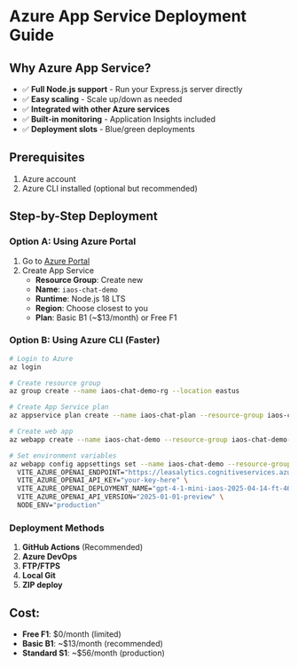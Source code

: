 # Azure App Service Deployment Guide

## Why Azure App Service?
- ✅ **Full Node.js support** - Run your Express.js server directly
- ✅ **Easy scaling** - Scale up/down as needed
- ✅ **Integrated with other Azure services**
- ✅ **Built-in monitoring** - Application Insights included
- ✅ **Deployment slots** - Blue/green deployments

## Prerequisites
1. Azure account
2. Azure CLI installed (optional but recommended)

## Step-by-Step Deployment

### Option A: Using Azure Portal
1. Go to [Azure Portal](https://portal.azure.com)
2. Create App Service
   - **Resource Group**: Create new
   - **Name**: `iaos-chat-demo`
   - **Runtime**: Node.js 18 LTS
   - **Region**: Choose closest to you
   - **Plan**: Basic B1 (~$13/month) or Free F1

### Option B: Using Azure CLI (Faster)
```bash
# Login to Azure
az login

# Create resource group
az group create --name iaos-chat-demo-rg --location eastus

# Create App Service plan
az appservice plan create --name iaos-chat-plan --resource-group iaos-chat-demo-rg --sku B1 --is-linux

# Create web app
az webapp create --name iaos-chat-demo --resource-group iaos-chat-demo-rg --plan iaos-chat-plan --runtime "NODE|18-lts"

# Set environment variables
az webapp config appsettings set --name iaos-chat-demo --resource-group iaos-chat-demo-rg --settings \
  VITE_AZURE_OPENAI_ENDPOINT="https://leasalytics.cognitiveservices.azure.com/" \
  VITE_AZURE_OPENAI_API_KEY="your-key-here" \
  VITE_AZURE_OPENAI_DEPLOYMENT_NAME="gpt-4-1-mini-iaos-2025-04-14-ft-469769a845524a7fa53e6412f3f9c279" \
  VITE_AZURE_OPENAI_API_VERSION="2025-01-01-preview" \
  NODE_ENV="production"
```

### Deployment Methods
1. **GitHub Actions** (Recommended)
2. **Azure DevOps**
3. **FTP/FTPS**
4. **Local Git**
5. **ZIP deploy**

## Cost: 
- **Free F1**: $0/month (limited)
- **Basic B1**: ~$13/month (recommended)
- **Standard S1**: ~$56/month (production)
